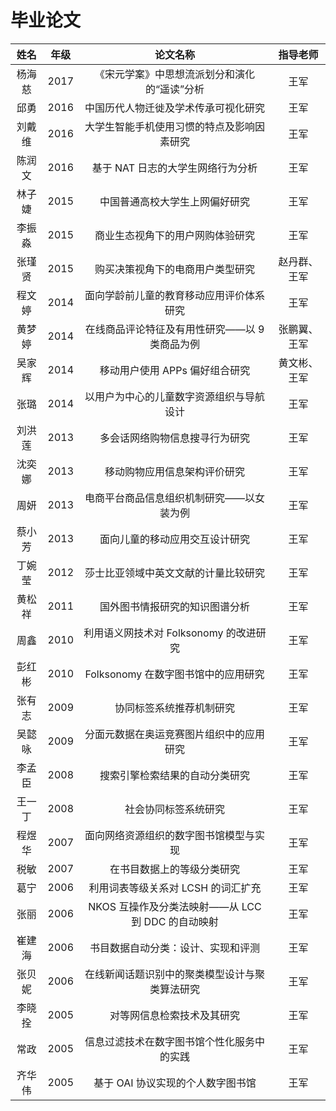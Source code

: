# 毕业论文

|  姓名  | 年级 |                     论文名称                      |   指导老师   |
| :----: | :--: | :-----------------------------------------------: | :----------: |
| 杨海慈 | 2017 |   《宋元学案》中思想流派划分和演化的“遥读”分析    |     王军     |
|  邱勇  | 2016 |       中国历代人物迁徙及学术传承可视化研究        |     王军     |
| 刘戴维 | 2016 |    大学生智能手机使用习惯的特点及影响因素研究     |     王军     |
| 陈润文 | 2016 |         基于 NAT 日志的大学生网络行为分析         |     王军     |
| 林子婕 | 2015 |          中国普通高校大学生上网偏好研究           |     王军     |
| 李振淼 | 2015 |         商业生态视角下的用户网购体验研究          |     王军     |
| 张瑾贤 | 2015 |         购买决策视角下的电商用户类型研究          | 赵丹群、王军 |
| 程文婷 | 2014 |     面向学龄前儿童的教育移动应用评价体系研究      |     王军     |
| 黄梦婷 | 2014 |   在线商品评论特征及有用性研究——以 9 类商品为例   | 张鹏翼、王军 |
| 吴家辉 | 2014 |          移动用户使用 APPs 偏好组合研究           | 黄文彬、王军 |
|  张璐  | 2014 |     以用户为中心的儿童数字资源组织与导航设计      |     王军     |
| 刘洪莲 | 2013 |          多会话网络购物信息搜寻行为研究           |     王军     |
| 沈奕娜 | 2013 |           移动购物应用信息架构评价研究            |     王军     |
|  周妍  | 2013 |     电商平台商品信息组织机制研究——以女装为例      |     王军     |
| 蔡小芳 | 2013 |          面向儿童的移动应用交互设计研究           |     王军     |
| 丁婉莹 | 2012 |       莎士比亚领域中英文文献的计量比较研究        |     王军     |
| 黄松祥 | 2011 |          国外图书情报研究的知识图谱分析           |     王军     |
|  周鑫  | 2010 |      利用语义网技术对 Folksonomy 的改进研究       |     王军     |
| 彭红彬 | 2010 |        Folksonomy 在数字图书馆中的应用研究        |     王军     |
| 张有志 | 2009 |             协同标签系统推荐机制研究              |     王军     |
| 吴懿咏 | 2009 |     分面元数据在奥运竞赛图片组织中的应用研究      |     王军     |
| 李孟臣 | 2008 |          搜索引擎检索结果的自动分类研究           |     王军     |
| 王一丁 | 2008 |               社会协同标签系统研究                |     王军     |
| 程煜华 | 2007 |      面向网络资源组织的数字图书馆模型与实现       |     王军     |
|  税敏  | 2007 |            在书目数据上的等级分类研究             |     王军     |
|  葛宁  | 2006 |        利用词表等级关系对 LCSH 的词汇扩充         |     王军     |
|  张丽  | 2006 | NKOS 互操作及分类法映射——从 LCC 到 DDC 的自动映射 |     王军     |
| 崔建海 | 2006 |        书目数据自动分类：设计、实现和评测         |     王军     |
| 张贝妮 | 2006 |  在线新闻话题识别中的聚类模型设计与聚类算法研究   |     王军     |
| 李晓拴 | 2005 |            对等网信息检索技术及其研究             |     王军     |
|  常政  | 2005 |    信息过滤技术在数字图书馆个性化服务中的实践     |     王军     |
| 齐华伟 | 2005 |         基于 OAI 协议实现的个人数字图书馆         |     王军     |
